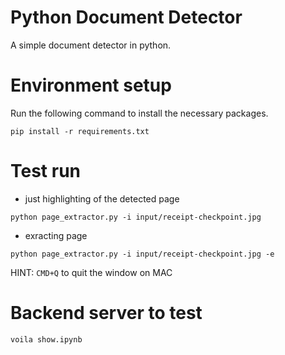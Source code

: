 # Python Document Detector
A simple document detector in python. 

# Environment setup
Run the following command to install the necessary packages.
```
pip install -r requirements.txt
```

# Test run

* just highlighting of the detected page
```
python page_extractor.py -i input/receipt-checkpoint.jpg
```

* exracting page
```
python page_extractor.py -i input/receipt-checkpoint.jpg -e
```


HINT: `CMD+Q` to quit the window on MAC


# Backend server to test

```
voila show.ipynb
```
